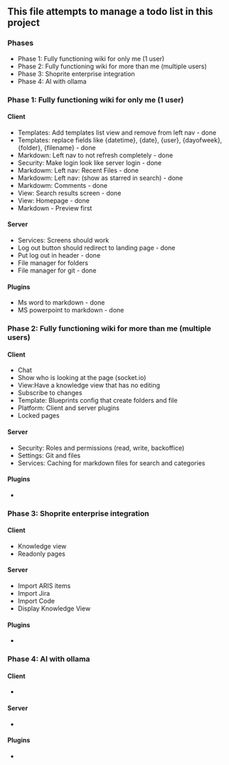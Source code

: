 ## This file attempts to manage a todo list in this project

### Phases
- Phase 1: Fully functioning wiki for only me (1 user)
- Phase 2: Fully functioning wiki for more than me (multiple users)
- Phase 3: Shoprite enterprise integration
- Phase 4: AI with ollama

### Phase 1: Fully functioning wiki for only me (1 user)
#### Client
- Templates: Add templates list view and remove from left nav - done
- Templates: replace fields like {datetime}, {date}, {user}, {dayofweek}, {folder}, {filename} - done
- Markdown: Left nav to not refresh completely - done
- Security: Make login look like server login - done
- Markdowm: Left nav: Recent Files - done
- Markdowm: Left nav: (show as starred in search) - done
- Markdowm: Comments - done
- View: Search results screen - done
- View: Homepage - done
- Markdown - Preview first

#### Server
- Services: Screens should work
- Log out button should redirect to landing page - done
- Put log out in header - done
- File manager for folders 
- File manager for git - done

#### Plugins
- Ms word to markdown - done
- MS powerpoint to markdown - done

### Phase 2: Fully functioning wiki for more than me (multiple users)
#### Client
- Chat
- Show who is looking at the page (socket.io)
- View:Have a knowledge view that has no editing
- Subscribe to changes
- Template: Blueprints config that create folders and file
- Platform: Client and server plugins
- Locked pages

#### Server
- Security: Roles and permissions (read, write, backoffice)
- Settings: Git and files
- Services: Caching for markdown files for search and categories

#### Plugins
- 

### Phase 3: Shoprite enterprise integration
#### Client
- Knowledge view
- Readonly pages

#### Server
- Import ARIS items
- Import Jira
- Import Code 
- Display Knowledge View

#### Plugins
- 

### Phase 4: AI with ollama
#### Client
- 

#### Server
- 

#### Plugins
- 


